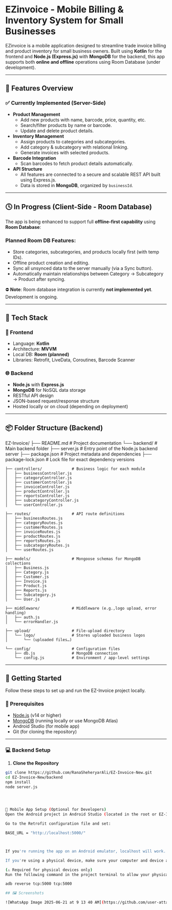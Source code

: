 # EZinvoice - Mobile Billing & Inventory System for Small Businesses

EZinvoice is a mobile application designed to streamline trade invoice billing and product inventory for small business owners. Built using **Kotlin** for the frontend and **Node.js (Express.js)** with **MongoDB** for the backend, this app supports both **online and offline** operations using Room Database (under development).

---

## 🌟 Features Overview

### ✅ Currently Implemented (Server-Side)
- **Product Management**
  - Add new products with name, barcode, price, quantity, etc.
  - Search/filter products by name or barcode.
  - Update and delete product details.
- **Inventory Management**
  - Assign products to categories and subcategories.
  - Add category & subcategory with relational linking.
  - Generate invoices with selected products.
- **Barcode Integration**
  - Scan barcodes to fetch product details automatically.
- **API Structure**
  - All features are connected to a secure and scalable REST API built using Express.js.
  - Data is stored in **MongoDB**, organized by `businessId`.

---

## 🕓 In Progress (Client-Side - Room Database)

The app is being enhanced to support full **offline-first capability** using **Room Database**:

### Planned Room DB Features:
- Store categories, subcategories, and products locally first (with temp IDs).
- Offline product creation and editing.
- Sync all unsynced data to the server manually (via a Sync button).
- Automatically maintain relationships between Category → Subcategory → Product after syncing.

⛔ **Note**: Room database integration is currently **not implemented yet**. Development is ongoing.

---

## 🔧 Tech Stack

### 📱 Frontend
- Language: **Kotlin**
- Architecture: **MVVM**
- Local DB: **Room (planned)**
- Libraries: Retrofit, LiveData, Coroutines, Barcode Scanner

### 🌐 Backend
- **Node.js** with **Express.js**
- **MongoDB** for NoSQL data storage
- RESTful API design
- JSON-based request/response structure
- Hosted locally or on cloud (depending on deployment)

---

## 📦 Folder Structure (Backend)

EZ-Invoice/
├── README.md                    # Project documentation
└── backend/                     # Main backend folder
    ├── server.js                # Entry point of the Node.js backend server
    ├── package.json             # Project metadata and dependencies
    ├── package-lock.json        # Lock file for exact dependency versions

    ├── controllers/             # Business logic for each module
    │   ├── businessController.js
    │   ├── categoryController.js
    │   ├── customerController.js
    │   ├── invoiceController.js
    │   ├── productController.js
    │   ├── reportsController.js
    │   ├── subcategoryController.js
    │   └── userController.js

    ├── routes/                  # API route definitions
    │   ├── businessRoutes.js
    │   ├── categoryRoutes.js
    │   ├── customerRoutes.js
    │   ├── invoiceRoutes.js
    │   ├── productRoutes.js
    │   ├── reportsRoutes.js
    │   ├── subcategoryRoutes.js
    │   └── userRoutes.js

    ├── models/                  # Mongoose schemas for MongoDB collections
    │   ├── Business.js
    │   ├── Category.js
    │   ├── Customer.js
    │   ├── Invoice.js
    │   ├── Product.js
    │   ├── Reports.js
    │   ├── Subcategory.js
    │   └── User.js

    ├── middleware/              # Middleware (e.g.,logo upload, error handling)
    │   ├── auth.js
    │   └── errorHandler.js

    ├── upload/                  # File‑upload directory
    │   └── logo/                # Stores uploaded business logos
    │       └── (uploaded files…)

    └── config/                  # Configuration files
        ├── db.js                # MongoDB connection
        └── config.js            # Environment / app‑level settings

---

## 🚀 Getting Started

Follow these steps to set up and run the EZ-Invoice project locally.

### 🧰 Prerequisites

- [Node.js](https://nodejs.org/) (v14 or higher)
- [MongoDB](https://www.mongodb.com/try/download/community) (running locally or use MongoDB Atlas)
- Android Studio (for mobile app)
- Git (for cloning the repository)

---
### 💻 Backend Setup

1. **Clone the Repository**

```bash
git clone https://github.com/RanaSheheryarAli/EZ-Invoice-New.git
cd EZ-Invoice-New/backend
npm install
node server.js




📱 Mobile App Setup (Optional for Developers)
Open the Android project in Android Studio (located in the root or EZ-Invoice-New folder).

Go to the Retrofit configuration file and set:

BASE_URL = "http://localhost:5000/"



If you're running the app on an Android emulator, localhost will work.

If you're using a physical device, make sure your computer and device are on the same Wi-Fi network.

(⚠️ Required for physical devices only)
Run the following command in the project terminal to allow your physical device to access your local backend server:

adb reverse tcp:5000 tcp:5000

## 🖼️ Screenshots

![WhatsApp Image 2025-06-21 at 9 13 40 AM](https://github.com/user-attachments/assets/83eefd34-5220-4d74-afa5-7dd0dd5b91f4)


